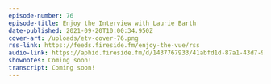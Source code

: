 ```yaml
---
episode-number: 76
episode-title: Enjoy the Interview with Laurie Barth
date-published: 2021-09-20T10:00:34.950Z
cover-art: /uploads/etv-cover-76.png
rss-link: https://feeds.fireside.fm/enjoy-the-vue/rss
audio-link: https://aphid.fireside.fm/d/1437767933/41abfd1d-87a1-43d7-94d9-7fda3a5120e1/4d476ac1-95bb-4681-b8ab-f5521759f49c.mp3
shownotes: Coming soon!
transcript: Coming soon!
---
```

